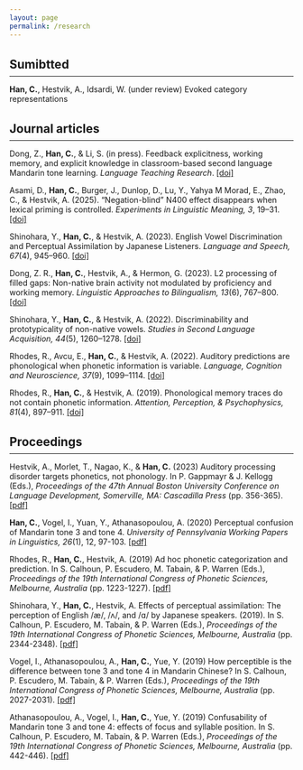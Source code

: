 ```yaml
---
layout: page
permalink: /research
---
```


<h2 style="margin:2rem 0 0"> Sumibtted </h2 >
<hr style="margin:0.5rem 0 0">

**Han, C.**, Hestvik, A., Idsardi, W. (under review) Evoked category representations

<h2 style="margin:2rem 0 0"> Journal articles </h2 >
<hr style="margin:0.5rem 0 0">

Dong, Z., **Han, C.**, & Li, S. (in press). Feedback explicitness, working memory, and explicit knowledge in classroom-based second language Mandarin tone learning. _Language Teaching Research_. [[doi]](https://doi.org/10.1177/13621688251378559)

Asami, D., **Han, C.**, Burger, J., Dunlop, D., Lu, Y., Yahya M Morad, E., Zhao, C., & Hestvik, A. (2025). “Negation-blind” N400 effect disappears when lexical priming is controlled. _Experiments in Linguistic Meaning, 3_, 19–31. [[doi]](https://doi.org/10.3765/elm.3.5800)

Shinohara, Y., **Han, C.**, & Hestvik, A. (2023). English Vowel Discrimination and Perceptual Assimilation by Japanese Listeners. _Language and Speech, 67_(4), 945–960. [[doi]](https://doi.org/10.1177/00238309231209311)

Dong, Z. R., **Han, C.**, Hestvik, A., & Hermon, G. (2023). L2 processing of filled gaps: Non-native brain activity not modulated by proficiency and working memory. _Linguistic Approaches to Bilingualism, 13_(6), 767–800. [[doi]](https://doi.org/10.1075/lab.20058.don)

Shinohara, Y., **Han, C.**, & Hestvik, A. (2022). Discriminability and prototypicality of non-native vowels. _Studies in Second Language Acquisition, 44_(5), 1260–1278. [[doi]](https://doi.org/10.1017/S0272263121000978)

Rhodes, R., Avcu, E., **Han, C.**, & Hestvik, A. (2022). Auditory predictions are phonological when phonetic information is variable. _Language, Cognition and Neuroscience, 37_(9), 1099–1114. [[doi]](https://doi.org/10.1080/23273798.2022.2043395)

Rhodes, R., **Han, C.**, & Hestvik, A. (2019). Phonological memory traces do not contain phonetic information. _Attention, Perception, & Psychophysics, 81_(4), 897–911. [[doi]](https://doi.org/10.3758/s13414-019-01728-1)


<h2 style="margin:2rem 0 0">Proceedings</h2>
<hr style="margin:0.5rem 0 0">

Hestvik, A., Morlet, T., Nagao, K., & **Han, C.** (2023) Auditory processing disorder targets phonetics, not phonology. In P. Gappmayr & J. Kellogg (Eds.), _Proceedings of the 47th Annual Boston University Conference on Language Development, Somerville, MA: Cascadilla Press_ (pp. 356-365). [[pdf]](https://pmc.ncbi.nlm.nih.gov/articles/PMC10410628/pdf/nihms-1922393.pdf)

**Han, C.**, Vogel, I., Yuan, Y., Athanasopoulou, A. (2020) Perceptual confusion of Mandarin tone 3 and tone 4. _University of Pennsylvania Working Papers in Linguistics, 26_(1), 12, 97-103. [[pdf]](https://repository.upenn.edu/cgi/viewcontent.cgi?article=2088&context=pwpl)

Rhodes, R., **Han, C.**, Hestvik, A. (2019) Ad hoc phonetic categorization and prediction. In S. Calhoun, P. Escudero, M. Tabain, & P. Warren (Eds.), _Proceedings of the 19th International Congress of Phonetic Sciences, Melbourne, Australia_ (pp. 1223-1227). [[pdf]](https://www.internationalphoneticassociation.org/icphs-proceedings/ICPhS2019/papers/ICPhS_1272.pdf)

Shinohara, Y., **Han, C.**, Hestvik, A. Effects of perceptual assimilation: The perception of English /æ/, /ʌ/, and /ɑ/ by Japanese speakers. (2019). In S. Calhoun, P. Escudero, M. Tabain, & P. Warren (Eds.), _Proceedings of the 19th International Congress of Phonetic Sciences, Melbourne, Australia_ (pp. 2344-2348). [[pdf]](https://www.internationalphoneticassociation.org/icphs-proceedings/ICPhS2019/papers/ICPhS_2393.pdf)

Vogel, I., Athanasopoulou, A., **Han, C.**, Yue, Y. (2019) How perceptible is the difference between tone 3 and tone 4 in Mandarin Chinese? In S. Calhoun, P. Escudero, M. Tabain, & P. Warren (Eds.), _Proceedings of the 19th International Congress of Phonetic Sciences, Melbourne, Australia_ (pp. 2027-2031). [[pdf]](https://www.internationalphoneticassociation.org/icphs-proceedings/ICPhS2019/papers/ICPhS_2076.pdf)

Athanasopoulou, A., Vogel, I., **Han, C.**, Yue, Y. (2019) Confusability of Mandarin tone 3 and tone 4: effects of focus and syllable position. In S. Calhoun, P. Escudero, M. Tabain, & P. Warren (Eds.), _Proceedings of the 19th International Congress of Phonetic Sciences, Melbourne, Australia_ (pp. 442-446). [[pdf]](https://assta.org/proceedings/ICPhS2019/papers/ICPhS_491.pdf)